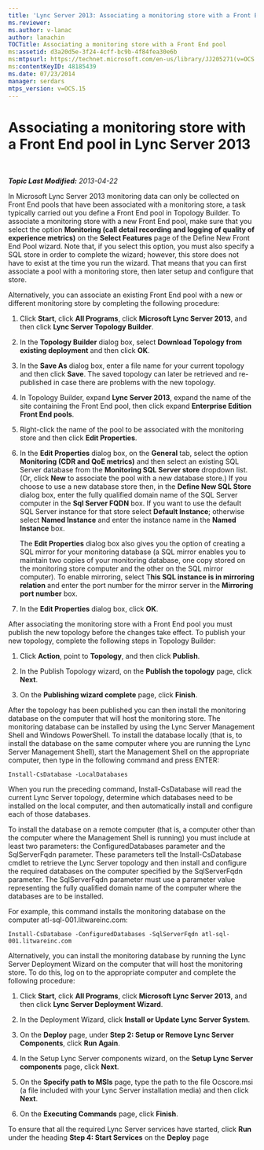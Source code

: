 ```yaml
---
title: 'Lync Server 2013: Associating a monitoring store with a Front End pool'
ms.reviewer: 
ms.author: v-lanac
author: lanachin
TOCTitle: Associating a monitoring store with a Front End pool
ms:assetid: d3a20d5e-3f24-4cff-bc9b-4f84fea30e6b
ms:mtpsurl: https://technet.microsoft.com/en-us/library/JJ205271(v=OCS.15)
ms:contentKeyID: 48185439
ms.date: 07/23/2014
manager: serdars
mtps_version: v=OCS.15
---
```


<div data-xmlns="http://www.w3.org/1999/xhtml">

<div class="topic" data-xmlns="http://www.w3.org/1999/xhtml" data-msxsl="urn:schemas-microsoft-com:xslt" data-cs="http://msdn.microsoft.com/en-us/">

<div data-asp="http://msdn2.microsoft.com/asp">

# Associating a monitoring store with a Front End pool in Lync Server 2013

</div>

<div id="mainSection">

<div id="mainBody">

<span> </span>

_**Topic Last Modified:** 2013-04-22_

In Microsoft Lync Server 2013 monitoring data can only be collected on Front End pools that have been associated with a monitoring store, a task typically carried out you define a Front End pool in Topology Builder. To associate a monitoring store with a new Front End pool, make sure that you select the option **Monitoring (call detail recording and logging of quality of experience metrics)** on the **Select Features** page of the Define New Front End Pool wizard. Note that, if you select this option, you must also specify a SQL store in order to complete the wizard; however, this store does not have to exist at the time you run the wizard. That means that you can first associate a pool with a monitoring store, then later setup and configure that store.

Alternatively, you can associate an existing Front End pool with a new or different monitoring store by completing the following procedure:

1.  Click **Start**, click **All Programs**, click **Microsoft Lync Server 2013**, and then click **Lync Server Topology Builder**.

2.  In the **Topology Builder** dialog box, select **Download Topology from existing deployment** and then click **OK**.

3.  In the **Save As** dialog box, enter a file name for your current topology and then click **Save**. The saved topology can later be retrieved and re-published in case there are problems with the new topology.

4.  In Topology Builder, expand **Lync Server 2013**, expand the name of the site containing the Front End pool, then click expand **Enterprise Edition Front End pools**.

5.  Right-click the name of the pool to be associated with the monitoring store and then click **Edit Properties**.

6.  In the **Edit Properties** dialog box, on the **General** tab, select the option **Monitoring (CDR and QoE metrics)** and then select an existing SQL Server database from the **Monitoring SQL Server store** dropdown list. (Or, click **New** to associate the pool with a new database store.) If you choose to use a new database store then, in the **Define New SQL Store** dialog box, enter the fully qualified domain name of the SQL Server computer in the **Sql Server FQDN** box. If you want to use the default SQL Server instance for that store select **Default Instance**; otherwise select **Named Instance** and enter the instance name in the **Named Instance** box.
    
    The **Edit Properties** dialog box also gives you the option of creating a SQL mirror for your monitoring database (a SQL mirror enables you to maintain two copies of your monitoring database, one copy stored on the monitoring store computer and the other on the SQL mirror computer). To enable mirroring, select T**his SQL instance is in mirroring relation** and enter the port number for the mirror server in the **Mirroring port number** box.

7.  In the **Edit Properties** dialog box, click **OK**.

After associating the monitoring store with a Front End pool you must publish the new topology before the changes take effect. To publish your new topology, complete the following steps in Topology Builder:

1.  Click **Action**, point to **Topology**, and then click **Publish**.

2.  In the Publish Topology wizard, on the **Publish the topology** page, click **Next**.

3.  On the **Publishing wizard complete** page, click **Finish**.

After the topology has been published you can then install the monitoring database on the computer that will host the monitoring store. The monitoring database can be installed by using the Lync Server Management Shell and Windows PowerShell. To install the database locally (that is, to install the database on the same computer where you are running the Lync Server Management Shell), start the Management Shell on the appropriate computer, then type in the following command and press ENTER:

    Install-CsDatabase -LocalDatabases

When you run the preceding command, Install-CsDatabase will read the current Lync Server topology, determine which databases need to be installed on the local computer, and then automatically install and configure each of those databases.

To install the database on a remote computer (that is, a computer other than the computer where the Management Shell is running) you must include at least two parameters: the ConfiguredDatabases parameter and the SqlServerFqdn parameter. These parameters tell the Install-CsDatabase cmdlet to retrieve the Lync Server topology and then install and configure the required databases on the computer specified by the SqlServerFqdn parameter. The SqlServerFqdn parameter must use a parameter value representing the fully qualified domain name of the computer where the databases are to be installed.

For example, this command installs the monitoring database on the computer atl-sql-001.litwareinc.com:

    Install-CsDatabase -ConfiguredDatabases -SqlServerFqdn atl-sql-001.litwareinc.com

Alternatively, you can install the monitoring database by running the Lync Server Deployment Wizard on the computer that will host the monitoring store. To do this, log on to the appropriate computer and complete the following procedure:

1.  Click **Start**, click **All Programs**, click **Microsoft Lync Server 2013**, and then click **Lync Server Deployment Wizard**.

2.  In the Deployment Wizard, click **Install or Update Lync Server System**.

3.  On the **Deploy** page, under **Step 2: Setup or Remove Lync Server Components**, click **Run Again**.

4.  In the Setup Lync Server components wizard, on the **Setup Lync Server components** page, click **Next**.

5.  On the **Specify path to MSIs** page, type the path to the file Ocscore.msi (a file included with your Lync Server installation media) and then click **Next**.

6.  On the **Executing Commands** page, click **Finish**.

To ensure that all the required Lync Server services have started, click **Run** under the heading **Step 4: Start Services** on the **Deploy** page

</div>

<span> </span>

</div>

</div>

</div>

